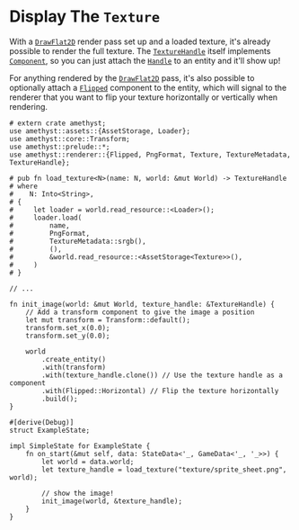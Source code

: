 # Display The `Texture`

With a [`DrawFlat2D`][doc_drawflat2d] render pass set up and a loaded texture, it's already possible to render the full texture. The [`TextureHandle`][doc_tex_handle] itself implements [`Component`][doc_component], so you can just attach the [`Handle`][doc_handle] to an entity and it'll show up!

For anything rendered by the [`DrawFlat2D`][doc_drawflat2d] pass, it's also possible to optionally attach a [`Flipped`][doc_flipped] component to the entity, which will signal to the renderer that you want to flip your texture horizontally or vertically when rendering.

```rust,no_run,noplaypen
# extern crate amethyst;
use amethyst::assets::{AssetStorage, Loader};
use amethyst::core::Transform;
use amethyst::prelude::*;
use amethyst::renderer::{Flipped, PngFormat, Texture, TextureMetadata, TextureHandle};

# pub fn load_texture<N>(name: N, world: &mut World) -> TextureHandle
# where
#    N: Into<String>,
# {
#     let loader = world.read_resource::<Loader>();
#     loader.load(
#         name,
#         PngFormat,
#         TextureMetadata::srgb(),
#         (),
#         &world.read_resource::<AssetStorage<Texture>>(),
#     )
# }

// ...

fn init_image(world: &mut World, texture_handle: &TextureHandle) {
    // Add a transform component to give the image a position
    let mut transform = Transform::default();
    transform.set_x(0.0);
    transform.set_y(0.0);

    world
        .create_entity()
        .with(transform)
        .with(texture_handle.clone()) // Use the texture handle as a component
        .with(Flipped::Horizontal) // Flip the texture horizontally
        .build();
}

#[derive(Debug)]
struct ExampleState;

impl SimpleState for ExampleState {
    fn on_start(&mut self, data: StateData<'_, GameData<'_, '_>>) {
        let world = data.world;
        let texture_handle = load_texture("texture/sprite_sheet.png", world);

        // show the image!
        init_image(world, &texture_handle);
    }
}
```

[doc_drawflat2d]: https://www.amethyst-engine.org/doc/latest/doc/amethyst_renderer/struct.DrawFlat2D.html
[doc_tex_handle]: https://www.amethyst-engine.org/doc/latest/doc/amethyst_renderer/type.TextureHandle.html
[doc_component]: https://www.amethyst-engine.org/doc/latest/doc/specs/trait.Component.html
[doc_handle]: https://www.amethyst-engine.org/doc/latest/doc/amethyst_assets/struct.Handle.html
[doc_flipped]: https://www.amethyst-engine.org/doc/latest/doc/amethyst_renderer/struct.Flipped.html
